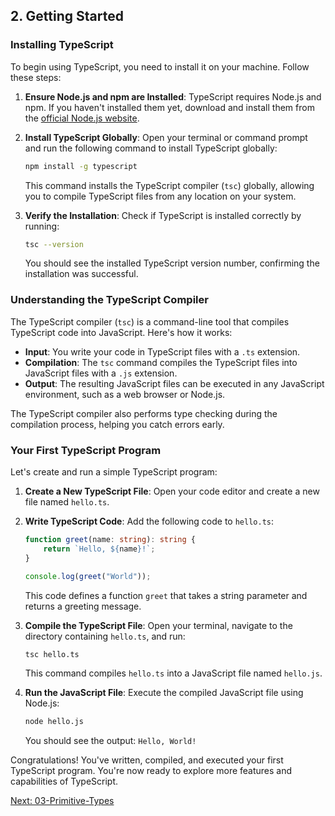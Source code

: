 ## 2. Getting Started

### Installing TypeScript

To begin using TypeScript, you need to install it on your machine. Follow these steps:

1. **Ensure Node.js and npm are Installed**: TypeScript requires Node.js and npm. If you haven't installed them yet, download and install them from the [official Node.js website](https://nodejs.org/).

2. **Install TypeScript Globally**: Open your terminal or command prompt and run the following command to install TypeScript globally:

   ```bash
   npm install -g typescript
   ```

   This command installs the TypeScript compiler (`tsc`) globally, allowing you to compile TypeScript files from any location on your system.

3. **Verify the Installation**: Check if TypeScript is installed correctly by running:

   ```bash
   tsc --version
   ```

   You should see the installed TypeScript version number, confirming the installation was successful.

### Understanding the TypeScript Compiler

The TypeScript compiler (`tsc`) is a command-line tool that compiles TypeScript code into JavaScript. Here's how it works:

- **Input**: You write your code in TypeScript files with a `.ts` extension.
- **Compilation**: The `tsc` command compiles the TypeScript files into JavaScript files with a `.js` extension.
- **Output**: The resulting JavaScript files can be executed in any JavaScript environment, such as a web browser or Node.js.

The TypeScript compiler also performs type checking during the compilation process, helping you catch errors early.

### Your First TypeScript Program

Let's create and run a simple TypeScript program:

1. **Create a New TypeScript File**: Open your code editor and create a new file named `hello.ts`.

2. **Write TypeScript Code**: Add the following code to `hello.ts`:

   ```typescript
   function greet(name: string): string {
       return `Hello, ${name}!`;
   }

   console.log(greet("World"));
   ```

   This code defines a function `greet` that takes a string parameter and returns a greeting message.

3. **Compile the TypeScript File**: Open your terminal, navigate to the directory containing `hello.ts`, and run:

   ```bash
   tsc hello.ts
   ```

   This command compiles `hello.ts` into a JavaScript file named `hello.js`.

4. **Run the JavaScript File**: Execute the compiled JavaScript file using Node.js:

   ```bash
   node hello.js
   ```

   You should see the output: `Hello, World!`

Congratulations! You've written, compiled, and executed your first TypeScript program. You're now ready to explore more features and capabilities of TypeScript.

[Next: 03-Primitive-Types](./03-Primitive-Types.md)